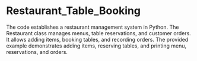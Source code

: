 # Restaurant_Table_Booking
The code establishes a restaurant management system in Python. The Restaurant class manages menus, table reservations, and customer orders. It allows adding items, booking tables, and recording orders. The provided example demonstrates adding items, reserving tables, and printing menu, reservations, and orders.
